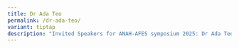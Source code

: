 ```yaml
---
title: Dr Ada Teo
permalink: /dr-ada-teo/
variant: tiptap
description: "Invited Speakers for ANAH-AFES symposium 2025: Dr Ada Teo"
---
```

